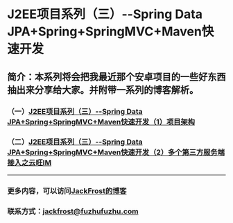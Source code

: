 
# J2EE项目系列（三）--Spring Data JPA+Spring+SpringMVC+Maven快速开发
## 简介：本系列将会把我最近那个安卓项目的一些好东西抽出来分享给大家。并附带一系列的博客解析。
### （一）[J2EE项目系列（三）--Spring Data JPA+Spring+SpringMVC+Maven快速开发（1）项目架构](http://blog.csdn.net/Jack__Frost/article/details/61205857)
### （二）[J2EE项目系列（三）--Spring Data JPA+Spring+SpringMVC+Maven快速开发（2）多个第三方服务端接入之云旺IM](http://blog.csdn.net/Jack__Frost/article/details/62443796)
***
###  更多内容，可以访问[JackFrost的博客](http://blog.csdn.net/jack__frost?viewmode=contents)     
### 联系方式：jackfrost@fuzhufuzhu.com 
